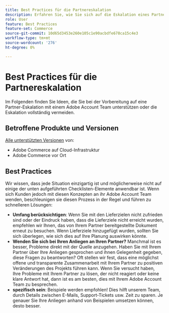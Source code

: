 ```yaml
---
title: Best Practices für die Partnereskalation
description: Erfahren Sie, wie Sie sich auf die Eskalation eines Partnerproblems mit einem Adobe Adobe Account Team vorbereiten oder wie Sie eine Eskalation vermeiden können.
role: User
feature: Best Practices
feature-set: Commerce
source-git-commit: 10d65d3453e260e105c1e90acbdfe678ca15c4e3
workflow-type: tm+mt
source-wordcount: '276'
ht-degree: 0%

---
```



# Best Practices für die Partnereskalation

Im Folgenden finden Sie Ideen, die Sie bei der Vorbereitung auf eine Partner-Eskalation mit einem Adobe Account Team unterstützen oder die Eskalation vollständig vermeiden.

## Betroffene Produkte und Versionen

[Alle unterstützten Versionen](../../../release/versions.md) von:

* Adobe Commerce auf Cloud-Infrastruktur
* Adobe Commerce vor Ort

## Best Practices

Wir wissen, dass jede Situation einzigartig ist und möglicherweise nicht auf einige der unten aufgeführten Checklisten-Elemente anwendbar ist. Wenn sich Kunden jedoch mit diesen Konzepten an ihr Adobe Account Team wenden, beschleunigen sie diesen Prozess in der Regel und führen zu schnelleren Lösungen:

* **Umfang berücksichtigen**: Wenn Sie mit den Lieferzielen nicht zufrieden sind oder der Eindruck haben, dass die Lieferziele nicht erreicht wurden, empfehlen wir Ihnen, das von Ihrem Partner bereitgestellte Dokument erneut zu besuchen. Wenn Lieferziele hinzugefügt wurden, sollten Sie sich überlegen, wie sich dies auf Ihre Planung auswirken könnte.
* **Wenden Sie sich bei Ihren Anliegen an Ihren Partner?** Manchmal ist es besser, Probleme direkt mit der Quelle anzugehen. Haben Sie mit Ihrem Partner über Ihre Anliegen gesprochen und ihnen Gelegenheit gegeben, diese Fragen zu beantworten? Oft stellen wir fest, dass eine möglichst offene und transparente Zusammenarbeit mit Ihrem Partner zu positiven Veränderungen des Projekts führen kann. Wenn Sie versucht haben, Ihre Probleme mit Ihrem Partner zu lösen, der nicht reagiert oder keine klare Antwort hat, dann ist es am besten, dies mit Ihrem Adobe Account Team zu besprechen.
* **spezifisch sein**: Beispiele werden empfohlen! Dies hilft unserem Team, durch Details zwischen E-Mails, Support-Tickets usw. Zeit zu sparen. Je genauer Sie Ihre Anliegen anhand von Beispielen umsetzen können, desto besser.
